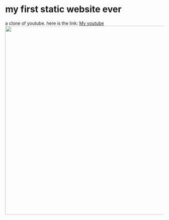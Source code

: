 # my first static website ever
a clone of youtube.
here is the link: <a href="https://nadir2225.github.io/website-practice/">My youtube</a>
<br>
<img src="https://github.com/user-attachments/assets/67a67d29-5157-4e61-b1de-4923c36445bd" style="width: 600px" />

